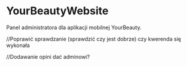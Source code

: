 # YourBeautyWebsite
Panel administratora dla aplikacji mobilnej YourBeauty.

//Poprawić sprawdzanie (sprawdzić czy jest dobrze) czy kwerenda się wykonała

//Dodawanie opini dać adminowi?